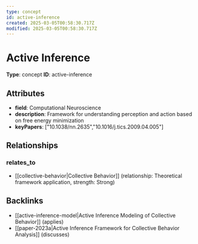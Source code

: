 ```yaml
---
type: concept
id: active-inference
created: 2025-03-05T00:58:30.717Z
modified: 2025-03-05T00:58:30.717Z
---
```


# Active Inference

**Type**: concept
**ID**: active-inference

## Attributes

- **field**: Computational Neuroscience
- **description**: Framework for understanding perception and action based on free energy minimization
- **keyPapers**: ["10.1038/nn.2635","10.1016/j.tics.2009.04.005"]

## Relationships

### relates_to

- [[collective-behavior|Collective Behavior]] (relationship: Theoretical framework application, strength: Strong)

## Backlinks

- [[active-inference-model|Active Inference Modeling of Collective Behavior]] (applies)
- [[paper-2023a|Active Inference Framework for Collective Behavior Analysis]] (discusses)

